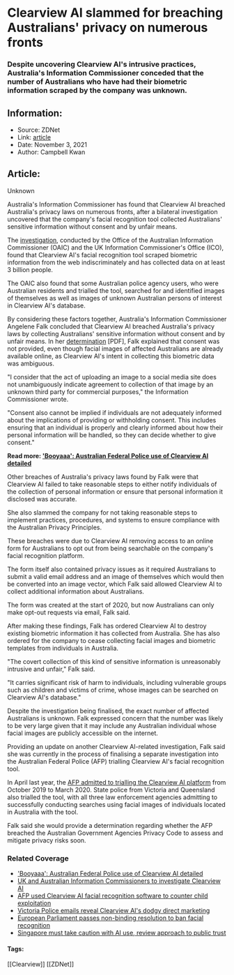 # Clearview AI slammed for breaching Australians' privacy on numerous fronts
### Despite uncovering Clearview AI's intrusive practices, Australia's Information Commissioner conceded that the number of Australians who have had their biometric information scraped by the company was unknown.

## Information:
+ Source: ZDNet
+ Link: [article](https://www.zdnet.com/article/clearview-ai-slammed-for-breaching-australians-privacy-on-numerous-fronts/)
+ Date: November 3, 2021
+ Author: Campbell Kwan


## Article:
Unknown

Australia's Information Commissioner has found that Clearview AI breached Australia's privacy laws on numerous fronts, after a bilateral investigation uncovered that the company's facial recognition tool collected Australians' sensitive information without consent and by unfair means. 

The [investigation](https://www.zdnet.com/article/uk-and-australian-information-commissioners-to-investigate-clearview-ai/), conducted by the Office of the Australian Information Commissioner (OAIC) and the UK Information Commissioner's Office (ICO), found that Clearview AI's facial recognition tool scraped biometric information from the web indiscriminately and has collected data on at least 3 billion people. 

The OAIC also found that some Australian police agency users, who were Australian residents and trialled the tool, searched for and identified images of themselves as well as images of unknown Australian persons of interest in Clearview AI's database.

By considering these factors together, Australia's Information Commissioner Angelene Falk concluded that Clearview AI breached Australia's privacy laws by collecting Australians' sensitive information without consent and by unfair means. In her [determination](https://www.oaic.gov.au/__data/assets/pdf_file/0016/11284/Commissioner-initiated-investigation-into-Clearview-AI,-Inc.-Privacy-2021-AICmr-54-14-October-2021.pdf) [PDF], Falk explained that consent was not provided, even though facial images of affected Australians are already available online, as Clearview AI's intent in collecting this biometric data was ambiguous.

"I consider that the act of uploading an image to a social media site does not unambiguously indicate agreement to collection of that image by an unknown third party for commercial purposes," the Information Commissioner wrote. 

"Consent also cannot be implied if individuals are not adequately informed about the implications of providing or withholding consent. This includes ensuring that an individual is properly and clearly informed about how their personal information will be handled, so they can decide whether to give consent."

**Read more: ['Booyaaa': Australian Federal Police use of Clearview AI detailed](https://www.zdnet.com/article/booyaaa-australian-federal-police-use-of-clearview-ai-detailed/)**






Other breaches of Australia's privacy laws found by Falk were that Clearview AI failed to take reasonable steps to either notify individuals of the collection of personal information or ensure that personal information it disclosed was accurate. 

She also slammed the company for not taking reasonable steps to implement practices, procedures, and systems to ensure compliance with the Australian Privacy Principles. 

These breaches were due to Clearview AI removing access to an online form for Australians to opt out from being searchable on the company's facial recognition platform. 

The form itself also contained privacy issues as it required Australians to submit a valid email address and an image of themselves which would then be converted into an image vector, which Falk said allowed Clearview AI to collect additional information about Australians.

The form was created at the start of 2020, but now Australians can only make opt-out requests via email, Falk said. 

After making these findings, Falk has ordered Clearview AI to destroy existing biometric information it has collected from Australia. She has also ordered for the company to cease collecting facial images and biometric templates from individuals in Australia. 

"The covert collection of this kind of sensitive information is unreasonably intrusive and unfair," Falk said. 

"It carries significant risk of harm to individuals, including vulnerable groups such as children and victims of crime, whose images can be searched on Clearview AI's database." 

Despite the investigation being finalised, the exact number of affected Australians is unknown. Falk expressed concern that the number was likely to be very large given that it may include any Australian individual whose facial images are publicly accessible on the internet.

Providing an update on another Clearview AI-related investigation, Falk said she was currently in the process of finalising a separate investigation into the Australian Federal Police (AFP) trialling Clearview AI's facial recognition tool.

In April last year, the [AFP admitted to trialling the Clearview AI platform](https://www.zdnet.com/article/afp-used-clearview-ai-facial-recognition-software-to-counter-child-exploitation/) from October 2019 to March 2020. State police from Victoria and Queensland also trialled the tool, with all three law enforcement agencies admitting to successfully conducting searches using facial images of individuals located in Australia with the tool. 

Falk said she would provide a determination regarding whether the AFP breached the Australian Government Agencies Privacy Code to assess and mitigate privacy risks soon. 

### Related Coverage

* ['Booyaaa': Australian Federal Police use of Clearview AI detailed](/article/booyaaa-australian-federal-police-use-of-clearview-ai-detailed/)
* [UK and Australian Information Commissioners to investigate Clearview AI](/article/uk-and-australian-information-commissioners-to-investigate-clearview-ai/)
* [AFP used Clearview AI facial recognition software to counter child exploitation](/article/afp-used-clearview-ai-facial-recognition-software-to-counter-child-exploitation/)
* [Victoria Police emails reveal Clearview AI's dodgy direct marketing](/article/victoria-police-emails-reveal-clearview-ais-dodgy-direct-marketing/)
* [European Parliament passes non-binding resolution to ban facial recognition](/article/european-parliament-passes-non-binding-resolution-to-ban-facial-recognition/)
* [Singapore must take caution with AI use, review approach to public trust](/article/singapore-must-take-caution-with-ai-use-review-approach-to-public-trust/)





#### Tags:
[[Clearview]] [[ZDNet]]
